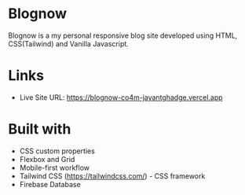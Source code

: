 # Blognow

Blognow is a my personal responsive blog site developed using HTML, CSS(Tailwind) and Vanilla Javascript.



# Links

- Live Site URL: https://blognow-co4m-jayantghadge.vercel.app

# Built with

- CSS custom properties
- Flexbox and Grid
- Mobile-first workflow
- Tailwind CSS (https://tailwindcss.com/) - CSS framework
- Firebase Database
